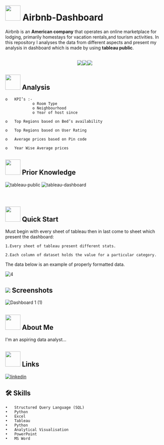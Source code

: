# <img src=https://user-images.githubusercontent.com/106439762/178425923-6c5803df-7469-4f8c-8052-80fb0c7e220d.gif width="48" height="48" >  **Airbnb-Dashboard**

Airbnb is an **American company** that operates an online marketplace for lodging, primarily homestays for vacation rentals,and tourism activities. In this repository I analyses the data from different aspects and present my analysis in dashboard which is made by using **tableau public**.
<br>
<br>
<p align="center"><a href="https://www.tableau.com/"><img src=https://forthebadge.com/images/badges/built-with-love.svg><img src=https://user-images.githubusercontent.com/106439762/178422441-0ad26a02-d79f-4142-937f-461dcea6d08e.svg><img src=https://user-images.githubusercontent.com/106439762/178422909-f51e0b4a-6358-4488-926f-32fd59e4ca54.svg></a></p>


##  <img src=https://user-images.githubusercontent.com/106439762/178428775-03d67679-9aa4-4b08-91e9-6eb6ed8faf66.gif  width="48" height="48"> Analysis
   
    o	KPI’s :-
                o Room Type 
                o Neighbourhood 
                o Year of host since
    
    o	Top Regions based on Bed’s availability 
    
    o	Top Regions based on User Rating 
    
    o	Average prices based on Pin code 
    
    o	Year Wise Average prices 




##  <img src=https://user-images.githubusercontent.com/106439762/178803205-47a08ce7-2187-4f96-b301-a2b68690619a.gif width="48" height="48" > Prior Knowledge
![tableau-public](https://user-images.githubusercontent.com/106439762/178797623-924f63c6-f35a-4da1-bea6-7a3f647c18af.svg)
![tableau-dashboard](https://user-images.githubusercontent.com/106439762/178797660-533dac49-4eef-42c3-b7bc-4fc935192582.svg)



<br>

## <img src=https://user-images.githubusercontent.com/106439762/178804195-d9db61fb-b2cf-4c8f-bfc3-214cfe0f534c.gif width="48" height="48" > Quick Start

Must begin with every sheet of tableau then in last come to sheet which present the dashboard:

    1.Every sheet of tableau present different stats.

    2.Each column of dataset holds the value for a particular category.

The data below is an example of properly formatted data.

![4](https://user-images.githubusercontent.com/106439762/178805409-2f3975f1-ddcc-4de1-8331-813984995b08.PNG)


   


## <img src="https://img.icons8.com/dusk/48/000000/ios-screenshot.png"/> Screenshots

![Dashboard 1 (1)](https://user-images.githubusercontent.com/106439762/178805795-fe41533c-e13c-4a04-a6d4-85ee5851b343.png)


## <img src=https://user-images.githubusercontent.com/106439762/178809088-a2d780ad-94f5-4a58-9203-7716d4b2cbf4.gif width="48" height="48"> About Me
I'm an aspiring data analyst...


##  <img src=https://user-images.githubusercontent.com/106439762/178810087-8f7f8272-0cb8-40cb-a14c-be475569cf7d.gif width="48" height="48"> Links
[![linkedin](https://img.shields.io/badge/linkedin-0A66C2?style=for-the-badge&logo=linkedin&logoColor=white)](https://www.linkedin.com/in/samarsaeedkhan/)



## 🛠 Skills

    •	Structured Query Language (SQL)
    •	Python
    •	Excel
    •	Tableau
    •	Python
    •	Analytical Visualisation
    •	PowerPoint
    •	MS Word
